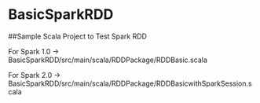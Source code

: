 # BasicSparkRDD

##Sample Scala Project to Test Spark RDD 

For Spark 1.0   -> BasicSparkRDD/src/main/scala/RDDPackage/RDDBasic.scala

For Spark 2.0   -> BasicSparkRDD/src/main/scala/RDDPackage/RDDBasicwithSparkSession.scala

